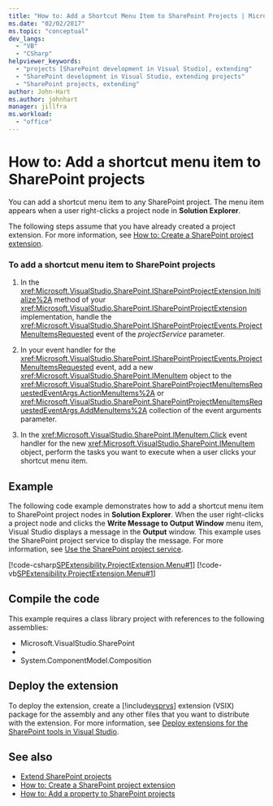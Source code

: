 ```yaml
---
title: "How to: Add a Shortcut Menu Item to SharePoint Projects | Microsoft Docs"
ms.date: "02/02/2017"
ms.topic: "conceptual"
dev_langs:
  - "VB"
  - "CSharp"
helpviewer_keywords:
  - "projects [SharePoint development in Visual Studio], extending"
  - "SharePoint development in Visual Studio, extending projects"
  - "SharePoint projects, extending"
author: John-Hart
ms.author: johnhart
manager: jillfra
ms.workload:
  - "office"
---
```

# How to: Add a shortcut menu item to SharePoint projects
  You can add a shortcut menu item to any SharePoint project. The menu item appears when a user right-clicks a project node in **Solution Explorer**.

 The following steps assume that you have already created a project extension. For more information, see [How to: Create a SharePoint project extension](../sharepoint/how-to-create-a-sharepoint-project-extension.md).

### To add a shortcut menu item to SharePoint projects

1. In the <xref:Microsoft.VisualStudio.SharePoint.ISharePointProjectExtension.Initialize%2A> method of your <xref:Microsoft.VisualStudio.SharePoint.ISharePointProjectExtension> implementation, handle the <xref:Microsoft.VisualStudio.SharePoint.ISharePointProjectEvents.ProjectMenuItemsRequested> event of the *projectService* parameter.

2. In your event handler for the <xref:Microsoft.VisualStudio.SharePoint.ISharePointProjectEvents.ProjectMenuItemsRequested> event, add a new <xref:Microsoft.VisualStudio.SharePoint.IMenuItem> object to the <xref:Microsoft.VisualStudio.SharePoint.SharePointProjectMenuItemsRequestedEventArgs.ActionMenuItems%2A> or <xref:Microsoft.VisualStudio.SharePoint.SharePointProjectMenuItemsRequestedEventArgs.AddMenuItems%2A> collection of the event arguments parameter.

3. In the <xref:Microsoft.VisualStudio.SharePoint.IMenuItem.Click> event handler for the new <xref:Microsoft.VisualStudio.SharePoint.IMenuItem> object, perform the tasks you want to execute when a user clicks your shortcut menu item.

## Example
 The following code example demonstrates how to add a shortcut menu item to SharePoint project nodes in **Solution Explorer**. When the user right-clicks a project node and clicks the **Write Message to Output Window** menu item, Visual Studio displays a message in the **Output** window. This example uses the SharePoint project service to display the message. For more information, see [Use the SharePoint project service](../sharepoint/using-the-sharepoint-project-service.md).

 [!code-csharp[SPExtensibility.ProjectExtension.Menu#1](../sharepoint/codesnippet/CSharp/projectmenu/extension/projectitemextensionmenu.cs#1)]
 [!code-vb[SPExtensibility.ProjectExtension.Menu#1](../sharepoint/codesnippet/VisualBasic/projectmenu/extension/projectitemextensionmenu.vb#1)]

## Compile the code
 This example requires a class library project with references to the following assemblies:

-   Microsoft.VisualStudio.SharePoint
-
-   System.ComponentModel.Composition

## Deploy the extension
 To deploy the extension, create a [!include[vsprvs](../sharepoint/includes/vsprvs-md.md)] extension (VSIX) package for the assembly and any other files that you want to distribute with the extension. For more information, see [Deploy extensions for the SharePoint tools in Visual Studio](../sharepoint/deploying-extensions-for-the-sharepoint-tools-in-visual-studio.md).

## See also
- [Extend SharePoint projects](../sharepoint/extending-sharepoint-projects.md)
- [How to: Create a SharePoint project extension](../sharepoint/how-to-create-a-sharepoint-project-extension.md)
- [How to: Add a property to SharePoint projects](../sharepoint/how-to-add-a-property-to-sharepoint-projects.md)
